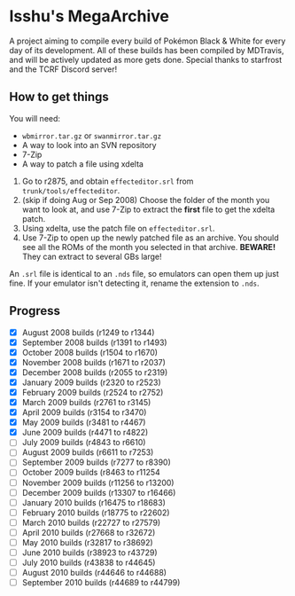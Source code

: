 # Isshu's MegaArchive
A project aiming to compile every build of Pokémon Black &amp; White for every day of its development. All of these builds has been compiled by MDTravis, and will be actively updated as more gets done. Special thanks to starfrost and the TCRF Discord server!
## How to get things
You will need: 
- `wbmirror.tar.gz` or `swanmirror.tar.gz`
- A way to look into an SVN repository
- 7-Zip
- A way to patch a file using xdelta
1. Go to r2875, and obtain `effecteditor.srl` from `trunk/tools/effecteditor`.
2. (skip if doing Aug or Sep 2008) Choose the folder of the month you want to look at, and use 7-Zip to extract the **first** file to get the xdelta patch.
3. Using xdelta, use the patch file on `effecteditor.srl`.
4. Use 7-Zip to open up the newly patched file as an archive. You should see all the ROMs of the month you selected in that archive. **BEWARE!** They can extract to several GBs large!

An `.srl` file is identical to an `.nds` file, so emulators can open them up just fine. If your emulator isn't detecting it, rename the extension to `.nds`.
## Progress
- [x] August 2008 builds (r1249 to r1344)
- [x] September 2008 builds (r1391 to r1493)
- [x] October 2008 builds (r1504 to r1670)
- [x] November 2008 builds (r1671 to r2037)
- [x] December 2008 builds (r2055 to r2319)
- [x] January 2009 builds (r2320 to r2523)
- [x] February 2009 builds (r2524 to r2752)
- [x] March 2009 builds (r2761 to r3145)
- [x] April 2009 builds (r3154 to r3470)
- [x] May 2009 builds (r3481 to r4467)
- [x] June 2009 builds (r4471 to r4822)
- [ ] July 2009 builds (r4843 to r6610)
- [ ] August 2009 builds (r6611 to r7253)
- [ ] September 2009 builds (r7277 to r8390)
- [ ] October 2009 builds (r8463 to r11254
- [ ] November 2009 builds (r11256 to r13200)
- [ ] December 2009 builds (r13307 to r16466)
- [ ] January 2010 builds (r16475 to r18683)
- [ ] February 2010 builds (r18775 to r22602)
- [ ] March 2010 builds (r22727 to r27579)
- [ ] April 2010 builds (r27668 to r32672)
- [ ] May 2010 builds (r32817 to r38692)
- [ ] June 2010 builds (r38923 to r43729)
- [ ] July 2010 builds (r43838 to r44645)
- [ ] August 2010 builds (r44646 to r44688)
- [ ] September 2010 builds (r44689 to r44799)
